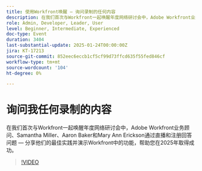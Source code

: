 ```yaml
---
title: 使用Workfront唤醒 — 询问录制的任何内容
description: 在我们首次与Workfront一起唤醒年度网络研讨会中，Adobe Workfront业务顾问、Samantha Miller、Aaron Baker和Mary Ann Erickson通过直播和注册回答问题 — 分享他们的最佳实践并演示Workfront中的功能，帮助您在2025年取得成功。
role: Admin, Developer, Leader, User
level: Beginner, Intermediate, Experienced
doc-type: Event
duration: 3404
last-substantial-update: 2025-01-24T00:00:00Z
jira: KT-17213
source-git-commit: 852eec6eccb1cf5cf99d73ffcd635f55fed846cf
workflow-type: tm+mt
source-wordcount: '104'
ht-degree: 0%

---
```



# 询问我任何录制的内容

在我们首次与Workfront一起唤醒年度网络研讨会中，Adobe Workfront业务顾问、Samantha Miller、Aaron Baker和Mary Ann Erickson通过直播和注册回答问题 — 分享他们的最佳实践并演示Workfront中的功能，帮助您在2025年取得成功。

>[!VIDEO](https://video.tv.adobe.com/v/3443085/?learn=on&enablevpops)
